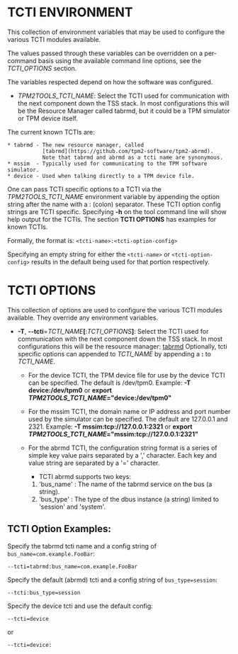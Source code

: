 # TCTI ENVIRONMENT

This collection of environment variables that may be used to configure the
various TCTI modules available.

The values passed through these variables can be overridden on a per-command
basis using the available command line options, see the _TCTI_OPTIONS_ section.

The variables respected depend on how the software was configured.

  * _TPM2TOOLS\_TCTI\_NAME_:
	Select the TCTI used for communication with the next component down the TSS
	stack. In most configurations this will be the Resource Manager called tabrmd,
	but it could be a TPM simulator or TPM device itself.

  The current known TCTIs are:

	* tabrmd - The new resource manager, called
	           [tabrmd](https://github.com/tpm2-software/tpm2-abrmd).
	           Note that tabrmd and abrmd as a tcti name are synonymous.
	* mssim  - Typically used for communicating to the TPM software simulator.
	* device - Used when talking directly to a TPM device file.

One can pass TCTI specific options to a TCTI via the _TPM2TOOLS\_TCTI\_NAME_ environment
variable by appending the option string after the name with a : (colon) separator. These TCTI
option config strings are TCTI specific. Specifying **-h** on the tool command line will
show help output for the TCTIs. The section **TCTI OPTIONS** has examples for known TCTIs.

Formally, the format is:
```<tcti-name>:<tcti-option-config>```

Specifying an empty string for either the ```<tcti-name>``` or ```<tcti-option-config>```
results in the default being used for that portion respectively.

# TCTI OPTIONS

This collection of options are used to configure the various TCTI modules
available. They override any environment variables.

  * **-T**, **--tcti**=_TCTI\_NAME_**[**:_TCTI\_OPTIONS_**]**:
	Select the TCTI used for communication with the next component down the TSS
	stack. In most configurations this will be the resource manager:
	[tabrmd](https://github.com/tpm2-software/tpm2-abrmd)
	Optionally, tcti specific options can appended to _TCTI\_NAME_ by appending
	a **:** to _TCTI\_NAME_.

    * For the device TCTI, the TPM device file for use by the device TCTI can be specified.
      The default is /dev/tpm0.
      Example: **-T device:/dev/tpm0** or **export _TPM2TOOLS\_TCTI\_NAME_="device:/dev/tpm0"**

    * For the mssim TCTI, the domain name or IP address and port number used by the simulator
      can be specified. The default are 127.0.0.1 and 2321.
      Example: **-T mssim:tcp://127.0.0.1:2321** or **export _TPM2TOOLS\_TCTI\_NAME_="mssim:tcp://127.0.0.1:2321"**

    * For the abrmd TCTI, the configuration string format is a series of simple key value pairs
      separated by a ',' character. Each key and value string are separated by a '=' character.

      * TCTI abrmd supports two keys:
      1. 'bus_name' : The name of the tabrmd service on the bus (a string).
      2. 'bus_type' : The type of the dbus instance (a string) limited to
         'session' and 'system'.

## TCTI Option Examples:
Specify the tabrmd tcti name and a config string of ```bus_name=com.example.FooBar```:
```
--tcti=tabrmd:bus_name=com.example.FooBar
```

Specify the default (abrmd) tcti and a config string of ```bus_type=session```:
```
--tcti:bus_type=session
```

Specify the device tcti and use the default config:
```
--tcti=device
```
or
```
--tcti=device:
```
